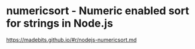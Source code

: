 numericsort - Numeric enabled sort for strings in Node.js
=================================

https://madebits.github.io/#r/nodejs-numericsort.md